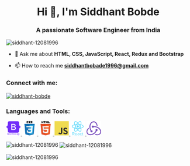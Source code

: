 <h1 align="center">Hi 👋, I'm Siddhant Bobde</h1>
<h3 align="center">A passionate Software Engineer from India</h3>

<p align="left"> <img src="https://komarev.com/ghpvc/?username=siddhant-12081996&label=Profile%20views&color=0e75b6&style=flat" alt="siddhant-12081996" /> </p>

- 💬 Ask me about **HTML, CSS, JavaScript, React, Redux and Bootstrap**

- 📫 How to reach me **siddhantbobade1996@gmail.com**

<h3 align="left">Connect with me:</h3>
<p align="left">
<a href="https://linkedin.com/in/siddhant-bobde" target="blank"><img align="center" src="https://raw.githubusercontent.com/rahuldkjain/github-profile-readme-generator/master/src/images/icons/Social/linked-in-alt.svg" alt="siddhant-bobde" height="30" width="40" /></a>
</p>

<h3 align="left">Languages and Tools:</h3>
<p align="left"> <a href="https://getbootstrap.com" target="_blank" rel="noreferrer"> <img src="https://raw.githubusercontent.com/devicons/devicon/master/icons/bootstrap/bootstrap-plain-wordmark.svg" alt="bootstrap" width="40" height="40"/> </a> <a href="https://www.w3schools.com/css/" target="_blank" rel="noreferrer"> <img src="https://raw.githubusercontent.com/devicons/devicon/master/icons/css3/css3-original-wordmark.svg" alt="css3" width="40" height="40"/> </a> <a href="https://www.w3.org/html/" target="_blank" rel="noreferrer"> <img src="https://raw.githubusercontent.com/devicons/devicon/master/icons/html5/html5-original-wordmark.svg" alt="html5" width="40" height="40"/> </a> <a href="https://developer.mozilla.org/en-US/docs/Web/JavaScript" target="_blank" rel="noreferrer"> <img src="https://raw.githubusercontent.com/devicons/devicon/master/icons/javascript/javascript-original.svg" alt="javascript" width="40" height="40"/> </a> <a href="https://reactjs.org/" target="_blank" rel="noreferrer"> <img src="https://raw.githubusercontent.com/devicons/devicon/master/icons/react/react-original-wordmark.svg" alt="react" width="40" height="40"/> </a> <a href="https://redux.js.org" target="_blank" rel="noreferrer"> <img src="https://raw.githubusercontent.com/devicons/devicon/master/icons/redux/redux-original.svg" alt="redux" width="40" height="40"/> </a> </p>

<p><img align="left" src="https://github-readme-stats.vercel.app/api/top-langs?username=siddhant-12081996&show_icons=true&locale=en&layout=compact" alt="siddhant-12081996" /></p>

<p>&nbsp;<img align="center" src="https://github-readme-stats.vercel.app/api?username=siddhant-12081996&show_icons=true&locale=en" alt="siddhant-12081996" /></p>

<p><img align="center" src="https://github-readme-streak-stats.herokuapp.com/?user=siddhant-12081996&" alt="siddhant-12081996" /></p>
